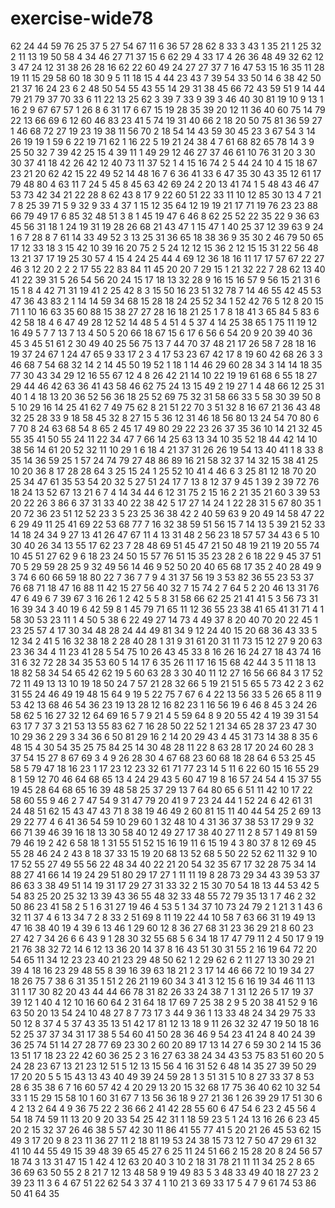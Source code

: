 # exercise-wide78
62
24
44
59
76
25
37
5
27
54
67
11
6
36
57
28
62
8
33
3
43
1
35
21
1
25
32
2
11
13
19
50
58
4
34
46
27
71
37
15
6
62
29
4
33
17
4
26
36
48
49
32
62
12
3
47
24
12
31
38
26
28
16
62
22
60
49
24
27
27
37
7
16
47
53
15
16
35
11
28
19
11
15
29
58
60
18
30
9
5
11
18
15
4
44
23
43
7
39
54
33
50
14
6
38
42
50
21
37
16
24
23
6
2
48
50
54
55
43
55
14
29
31
38
45
66
72
43
59
51
9
14
44
79
21
79
37
70
33
6
11
22
13
25
62
3
39
7
33
9
39
3
46
40
30
81
19
10
9
13
1
16
2
9
67
67
57
1
26
8
6
31
17
6
67
15
19
28
35
39
20
12
11
36
40
60
75
14
79
22
13
66
69
6
12
60
46
83
23
41
5
74
19
31
40
66
2
18
20
50
75
81
36
59
27
1
46
68
72
27
19
23
19
38
11
56
70
2
18
54
14
43
59
30
45
23
3
67
54
3
14
26
19
19
1
59
6
22
19
71
62
1
16
22
5
19
21
24
38
4
7
61
68
82
65
78
14
3
9
25
50
32
7
39
42
25
15
4
39
11
1
49
29
12
46
27
37
46
61
10
76
31
20
3
30
30
37
41
18
42
26
42
12
40
73
11
37
52
1
4
15
16
74
2
5
44
24
10
4
15
18
67
23
21
20
62
42
15
22
49
52
14
48
16
7
6
36
41
33
6
47
35
30
43
35
12
61
17
79
48
80
4
63
11
7
24
5
45
8
45
63
42
69
24
2
20
13
41
74
1
5
48
43
46
47
53
73
42
34
21
22
28
8
62
43
8
17
9
22
60
51
22
33
11
10
12
85
30
13
4
7
21
7
8
25
39
71
5
9
32
9
33
4
37
1
15
12
35
64
12
19
19
21
17
71
19
76
23
23
88
66
79
49
17
6
85
32
48
51
3
8
1
45
19
47
6
46
8
62
25
52
22
35
22
9
36
63
45
56
31
18
1
24
19
31
19
28
26
68
21
43
47
1
15
47
1
40
25
37
12
39
63
9
24
1
6
7
28
8
7
61
14
33
49
52
3
13
25
31
36
65
18
38
36
9
35
30
2
46
79
50
65
17
12
33
18
3
15
42
10
39
16
20
75
2
5
24
12
12
15
36
2
12
15
15
31
22
56
48
13
21
37
17
19
25
30
57
4
15
4
24
25
44
4
69
12
36
18
16
11
17
17
57
67
22
27
46
3
12
20
2
2
2
17
55
22
83
84
11
45
20
20
7
29
15
1
21
32
22
7
28
62
13
40
41
22
39
31
5
26
54
56
20
24
15
17
18
13
32
28
9
16
15
16
57
9
56
15
21
31
6
15
1
8
4
42
71
31
19
41
2
25
42
8
3
15
50
16
23
51
32
78
7
14
46
55
42
45
53
47
36
43
83
2
1
14
14
59
34
68
15
28
18
24
25
52
34
1
52
42
76
5
12
8
20
15
71
1
10
16
63
35
60
88
15
38
27
27
28
16
18
21
25
1
7
8
18
41
3
65
84
5
83
6
42
58
18
4
6
47
49
28
12
52
14
48
5
4
51
4
5
37
4
14
25
38
65
1
75
11
19
12
16
49
5
7
7
13
7
13
4
50
5
20
66
18
67
15
6
17
6
56
6
54
20
9
20
39
40
36
45
3
45
51
61
2
30
49
40
25
56
75
13
7
44
70
37
48
21
17
26
58
7
28
18
16
19
37
24
67
1
24
47
65
9
33
17
2
3
4
17
53
23
67
42
17
8
19
60
42
68
26
3
3
46
68
7
54
68
32
14
2
14
45
50
19
52
1
18
1
14
46
29
60
28
34
3
14
14
18
35
77
30
43
34
29
12
16
55
67
12
4
8
26
42
21
14
10
22
19
19
61
68
6
55
18
27
29
44
46
42
63
36
41
43
58
46
62
75
24
13
15
49
2
19
27
1
4
48
66
12
25
31
40
1
4
18
13
20
36
52
56
36
18
25
52
69
75
32
31
58
66
33
5
58
30
39
50
8
5
10
29
16
14
25
41
62
7
49
75
62
8
21
51
22
70
3
51
32
8
16
67
21
36
43
48
32
25
28
33
9
18
58
45
32
8
27
15
5
36
12
31
46
18
56
80
13
24
54
70
80
6
7
70
8
24
63
68
54
8
65
2
45
17
49
80
29
22
23
26
37
35
36
10
14
21
32
45
55
35
41
50
55
24
11
22
34
47
7
66
14
25
63
13
34
10
35
52
18
44
42
14
10
38
56
14
61
20
52
32
11
10
29
1
6
18
4
21
37
31
26
26
19
54
13
40
41
1
8
33
8
35
14
36
59
25
1
57
24
74
79
27
48
86
89
16
21
58
32
37
14
32
15
38
41
25
10
20
36
8
17
28
28
64
3
25
15
24
1
25
52
10
41
4
46
6
3
25
81
12
18
70
20
25
34
47
61
35
53
54
20
32
5
27
51
24
17
7
13
8
12
37
9
45
1
39
2
39
72
76
18
24
13
52
67
13
21
6
7
4
14
34
44
6
12
31
75
2
15
16
2
21
35
21
60
3
39
53
20
22
26
3
86
6
37
31
33
40
22
38
42
5
17
27
14
24
1
22
28
31
5
67
80
35
1
20
72
36
23
51
12
52
23
3
5
23
25
36
38
42
2
40
59
63
9
20
49
14
58
47
22
6
29
49
11
25
41
69
22
53
68
77
7
16
32
38
59
51
56
15
7
14
13
5
39
21
52
33
14
18
24
34
9
27
13
41
26
47
67
11
4
13
31
48
2
56
23
18
57
57
34
43
6
5
10
30
40
26
34
13
55
17
62
23
7
28
48
69
51
45
47
21
50
48
19
21
19
20
55
74
10
45
51
27
62
9
6
18
23
24
50
15
57
76
51
15
35
23
28
2
6
18
22
9
45
37
51
70
5
29
59
28
25
9
32
49
56
14
46
9
52
50
20
40
65
68
17
35
2
40
28
49
9
3
74
6
60
66
59
18
80
22
7
36
7
7
9
4
31
37
56
19
3
53
82
36
55
23
53
37
76
68
71
18
47
16
88
11
42
15
27
56
40
32
7
15
74
2
7
64
5
2
20
46
13
31
76
47
6
49
6
7
39
67
3
16
26
1
2
42
5
5
8
31
58
66
62
25
21
41
41
5
3
56
73
31
16
39
34
3
40
19
6
42
59
8
1
45
79
71
65
11
12
36
55
23
38
41
65
41
31
71
4
1
58
30
53
23
11
1
4
50
5
38
6
22
49
27
14
73
4
49
37
8
20
40
70
20
22
45
1
23
25
57
4
17
30
34
48
28
24
44
49
81
34
9
12
24
40
15
20
68
36
43
33
5
12
34
2
41
5
16
32
38
18
2
28
40
28
1
31
9
31
61
20
31
11
73
15
12
27
9
20
63
23
36
34
4
11
23
41
28
5
54
75
10
26
43
45
33
8
16
26
16
24
27
18
43
74
16
31
6
32
72
28
34
35
53
60
5
14
17
6
35
26
11
17
16
15
68
42
44
3
5
11
18
13
18
82
58
34
54
65
42
62
19
5
60
63
28
3
30
40
11
12
27
16
56
66
84
3
17
52
72
11
49
13
13
10
19
18
50
24
7
57
21
28
32
66
5
19
21
51
5
65
5
73
42
2
3
62
31
55
24
46
49
19
48
15
64
9
19
5
22
75
7
67
6
4
22
13
56
33
5
26
65
8
11
9
53
42
13
68
46
54
36
23
19
13
28
12
16
82
23
1
16
56
19
6
46
8
45
3
24
26
58
62
5
16
27
32
12
64
69
16
5
7
9
21
4
5
59
64
8
9
20
55
42
4
19
39
31
54
63
17
7
37
3
21
53
13
55
83
62
7
16
28
50
22
52
1
21
34
65
28
37
23
47
30
10
29
36
2
29
3
34
36
6
50
81
29
16
2
14
20
29
43
4
45
31
73
14
38
8
35
6
48
15
4
30
54
35
25
75
84
25
14
30
48
28
11
22
8
63
28
17
20
24
60
28
3
37
54
15
27
8
67
69
3
4
9
26
28
30
4
67
68
23
60
68
18
28
64
6
53
25
45
58
5
79
47
18
16
23
1
17
23
12
23
32
61
71
77
23
14
5
11
6
22
60
15
16
55
29
8
1
59
12
70
46
64
68
65
13
4
24
29
43
5
60
47
19
8
16
57
24
54
4
15
37
55
19
45
28
64
68
65
16
39
48
58
25
37
29
13
7
64
80
65
6
51
11
42
10
17
22
58
60
55
9
46
2
7
47
54
9
31
47
79
20
41
9
7
23
24
44
1
52
24
6
42
61
31
24
48
51
62
15
43
47
43
71
8
38
19
46
49
2
60
81
15
11
40
44
54
25
2
69
13
29
22
77
4
6
41
36
54
59
10
29
60
1
32
48
10
4
31
36
37
38
53
17
29
9
32
66
71
39
46
39
16
18
13
30
58
40
12
49
27
17
38
40
27
11
2
8
57
1
49
81
59
79
46
19
2
42
6
58
18
1
31
55
51
52
15
16
19
11
6
15
19
4
3
80
37
8
12
69
45
55
28
46
24
2
43
8
18
37
33
15
19
20
68
13
52
68
5
50
22
52
62
11
32
9
10
17
52
55
27
49
55
56
22
48
34
40
22
21
20
54
32
35
67
17
32
28
75
34
14
88
27
41
66
14
19
24
29
51
80
29
17
27
1
11
11
19
8
28
73
29
34
43
39
53
37
86
63
3
38
49
51
14
19
31
17
29
27
31
33
32
2
15
30
70
54
18
13
44
53
42
5
54
83
25
20
25
32
13
39
43
36
55
48
32
33
48
55
72
79
35
13
1
7
46
2
32
50
86
23
41
58
2
5
1
6
31
27
19
46
4
53
5
1
34
37
10
73
24
79
2
1
21
3
1
43
6
32
11
37
4
6
13
34
7
2
8
33
2
51
69
8
11
19
22
44
10
58
7
63
66
31
19
49
13
47
16
38
40
19
4
39
6
13
46
1
29
60
12
8
36
27
68
31
23
36
29
21
8
60
23
27
42
7
34
26
6
6
43
9
1
28
30
32
55
68
5
6
34
18
17
47
79
11
2
4
50
17
9
19
21
76
38
32
72
14
6
12
13
36
20
14
37
8
16
43
51
30
31
55
2
16
19
64
72
20
54
65
11
34
12
23
23
40
21
23
29
48
50
62
1
2
29
62
6
2
11
27
13
30
29
21
39
4
18
16
23
29
48
55
8
39
16
39
63
18
21
2
3
17
14
46
66
72
10
19
34
27
18
26
75
7
38
6
31
35
1
51
2
26
21
19
60
34
3
41
3
12
15
6
16
19
34
46
11
13
31
1
17
30
82
20
43
44
44
66
78
31
82
26
33
24
38
7
1
31
12
26
5
17
19
37
39
12
1
40
4
12
10
16
60
64
2
31
64
18
17
69
7
25
38
2
9
5
20
38
41
52
9
16
63
50
20
13
54
24
10
48
27
8
7
73
17
3
44
9
36
1
13
33
48
24
34
29
75
33
50
12
8
37
4
5
37
43
35
13
51
42
17
81
12
13
18
9
11
26
32
32
47
19
50
18
16
52
25
37
37
34
31
17
38
5
54
60
41
50
28
36
46
9
54
23
41
24
8
40
24
39
36
25
74
51
14
27
28
77
69
23
30
2
60
20
89
17
13
14
27
6
59
30
2
14
15
36
13
51
17
18
23
22
42
60
36
25
2
3
16
27
63
38
24
34
43
53
75
83
51
60
20
5
24
28
23
67
13
21
23
12
51
5
12
13
15
56
4
16
31
52
6
48
14
35
27
39
50
29
17
20
20
5
5
15
43
13
43
40
49
39
24
59
28
1
3
51
31
5
10
8
27
33
37
8
53
28
6
35
38
6
7
16
60
57
42
4
20
29
13
20
15
32
68
17
75
36
40
62
10
32
54
33
1
15
29
15
58
10
1
60
31
67
7
13
56
36
18
9
27
21
36
1
26
39
29
17
51
30
6
4
2
13
2
64
4
9
36
75
22
2
36
66
2
41
42
28
55
60
6
47
54
6
23
2
45
56
4
54
18
74
59
11
13
20
9
20
33
54
25
42
31
1
18
59
23
5
1
24
13
16
26
6
23
45
20
2
15
32
37
26
46
38
5
57
42
30
11
86
41
55
77
41
5
20
21
26
45
53
62
15
49
3
17
20
9
8
23
11
36
27
11
2
18
81
19
53
24
38
15
73
12
7
50
47
29
61
32
41
10
44
55
49
15
39
48
39
65
45
27
6
25
11
24
51
66
2
15
28
20
8
24
56
57
18
74
3
13
31
47
15
1
42
4
12
63
20
40
3
10
2
18
31
78
21
11
11
34
25
2
8
65
36
69
63
50
55
2
8
21
7
12
13
48
58
9
19
49
83
5
3
48
33
49
40
18
27
23
2
39
23
11
3
6
4
67
51
22
62
54
3
37
4
1
10
21
3
69
33
17
5
4
7
9
61
74
53
86
50
41
64
35
